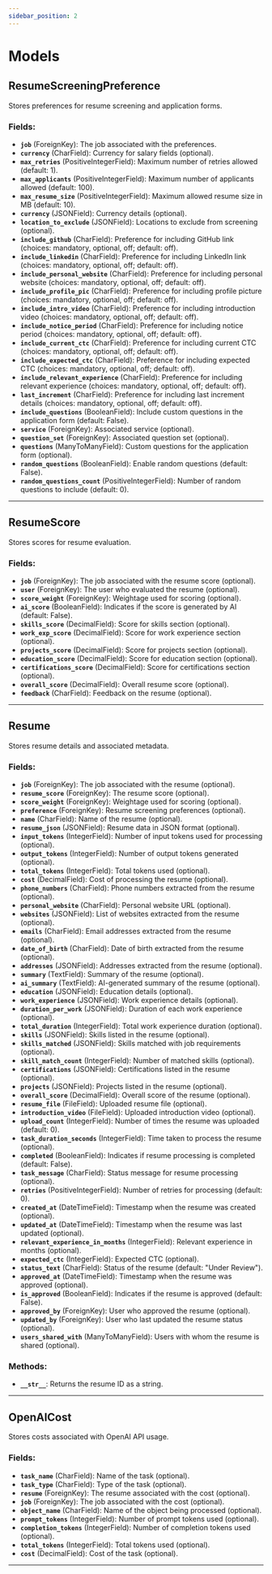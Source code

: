 ```yaml
---
sidebar_position: 2
---
```



# Models

## **ResumeScreeningPreference**
Stores preferences for resume screening and application forms.

### Fields:
- **`job`** (ForeignKey): The job associated with the preferences.
- **`currency`** (CharField): Currency for salary fields (optional).
- **`max_retries`** (PositiveIntegerField): Maximum number of retries allowed (default: 1).
- **`max_applicants`** (PositiveIntegerField): Maximum number of applicants allowed (default: 100).
- **`max_resume_size`** (PositiveIntegerField): Maximum allowed resume size in MB (default: 10).
- **`currency`** (JSONField): Currency details (optional).
- **`location_to_exclude`** (JSONField): Locations to exclude from screening (optional).
- **`include_github`** (CharField): Preference for including GitHub link (choices: mandatory, optional, off; default: off).
- **`include_linkedin`** (CharField): Preference for including LinkedIn link (choices: mandatory, optional, off; default: off).
- **`include_personal_website`** (CharField): Preference for including personal website (choices: mandatory, optional, off; default: off).
- **`include_profile_pic`** (CharField): Preference for including profile picture (choices: mandatory, optional, off; default: off).
- **`include_intro_video`** (CharField): Preference for including introduction video (choices: mandatory, optional, off; default: off).
- **`include_notice_period`** (CharField): Preference for including notice period (choices: mandatory, optional, off; default: off).
- **`include_current_ctc`** (CharField): Preference for including current CTC (choices: mandatory, optional, off; default: off).
- **`include_expected_ctc`** (CharField): Preference for including expected CTC (choices: mandatory, optional, off; default: off).
- **`include_relevant_experience`** (CharField): Preference for including relevant experience (choices: mandatory, optional, off; default: off).
- **`last_increment`** (CharField): Preference for including last increment details (choices: mandatory, optional, off; default: off).
- **`include_questions`** (BooleanField): Include custom questions in the application form (default: False).
- **`service`** (ForeignKey): Associated service (optional).
- **`question_set`** (ForeignKey): Associated question set (optional).
- **`questions`** (ManyToManyField): Custom questions for the application form (optional).
- **`random_questions`** (BooleanField): Enable random questions (default: False).
- **`random_questions_count`** (PositiveIntegerField): Number of random questions to include (default: 0).

---

## **ResumeScore**
Stores scores for resume evaluation.

### Fields:
- **`job`** (ForeignKey): The job associated with the resume score (optional).
- **`user`** (ForeignKey): The user who evaluated the resume (optional).
- **`score_weight`** (ForeignKey): Weightage used for scoring (optional).
- **`ai_score`** (BooleanField): Indicates if the score is generated by AI (default: False).
- **`skills_score`** (DecimalField): Score for skills section (optional).
- **`work_exp_score`** (DecimalField): Score for work experience section (optional).
- **`projects_score`** (DecimalField): Score for projects section (optional).
- **`education_score`** (DecimalField): Score for education section (optional).
- **`certifications_score`** (DecimalField): Score for certifications section (optional).
- **`overall_score`** (DecimalField): Overall resume score (optional).
- **`feedback`** (CharField): Feedback on the resume (optional).

---

## **Resume**
Stores resume details and associated metadata.

### Fields:
- **`job`** (ForeignKey): The job associated with the resume (optional).
- **`resume_score`** (ForeignKey): The resume score (optional).
- **`score_weight`** (ForeignKey): Weightage used for scoring (optional).
- **`preference`** (ForeignKey): Resume screening preferences (optional).
- **`name`** (CharField): Name of the resume (optional).
- **`resume_json`** (JSONField): Resume data in JSON format (optional).
- **`input_tokens`** (IntegerField): Number of input tokens used for processing (optional).
- **`output_tokens`** (IntegerField): Number of output tokens generated (optional).
- **`total_tokens`** (IntegerField): Total tokens used (optional).
- **`cost`** (DecimalField): Cost of processing the resume (optional).
- **`phone_numbers`** (CharField): Phone numbers extracted from the resume (optional).
- **`personal_website`** (CharField): Personal website URL (optional).
- **`websites`** (JSONField): List of websites extracted from the resume (optional).
- **`emails`** (CharField): Email addresses extracted from the resume (optional).
- **`date_of_birth`** (CharField): Date of birth extracted from the resume (optional).
- **`addresses`** (JSONField): Addresses extracted from the resume (optional).
- **`summary`** (TextField): Summary of the resume (optional).
- **`ai_summary`** (TextField): AI-generated summary of the resume (optional).
- **`education`** (JSONField): Education details (optional).
- **`work_experience`** (JSONField): Work experience details (optional).
- **`duration_per_work`** (JSONField): Duration of each work experience (optional).
- **`total_duration`** (IntegerField): Total work experience duration (optional).
- **`skills`** (JSONField): Skills listed in the resume (optional).
- **`skills_matched`** (JSONField): Skills matched with job requirements (optional).
- **`skill_match_count`** (IntegerField): Number of matched skills (optional).
- **`certifications`** (JSONField): Certifications listed in the resume (optional).
- **`projects`** (JSONField): Projects listed in the resume (optional).
- **`overall_score`** (DecimalField): Overall score of the resume (optional).
- **`resume_file`** (FileField): Uploaded resume file (optional).
- **`introduction_video`** (FileField): Uploaded introduction video (optional).
- **`upload_count`** (IntegerField): Number of times the resume was uploaded (default: 0).
- **`task_duration_seconds`** (IntegerField): Time taken to process the resume (optional).
- **`completed`** (BooleanField): Indicates if resume processing is completed (default: False).
- **`task_message`** (CharField): Status message for resume processing (optional).
- **`retries`** (PositiveIntegerField): Number of retries for processing (default: 0).
- **`created_at`** (DateTimeField): Timestamp when the resume was created (optional).
- **`updated_at`** (DateTimeField): Timestamp when the resume was last updated (optional).
- **`relevant_experience_in_months`** (IntegerField): Relevant experience in months (optional).
- **`expected_ctc`** (IntegerField): Expected CTC (optional).
- **`status_text`** (CharField): Status of the resume (default: "Under Review").
- **`approved_at`** (DateTimeField): Timestamp when the resume was approved (optional).
- **`is_approved`** (BooleanField): Indicates if the resume is approved (default: False).
- **`approved_by`** (ForeignKey): User who approved the resume (optional).
- **`updated_by`** (ForeignKey): User who last updated the resume status (optional).
- **`users_shared_with`** (ManyToManyField): Users with whom the resume is shared (optional).

### Methods:
- **`__str__`**: Returns the resume ID as a string.

---

## **OpenAICost**
Stores costs associated with OpenAI API usage.

### Fields:
- **`task_name`** (CharField): Name of the task (optional).
- **`task_type`** (CharField): Type of the task (optional).
- **`resume`** (ForeignKey): The resume associated with the cost (optional).
- **`job`** (ForeignKey): The job associated with the cost (optional).
- **`object_name`** (CharField): Name of the object being processed (optional).
- **`prompt_tokens`** (IntegerField): Number of prompt tokens used (optional).
- **`completion_tokens`** (IntegerField): Number of completion tokens used (optional).
- **`total_tokens`** (IntegerField): Total tokens used (optional).
- **`cost`** (DecimalField): Cost of the task (optional).

---
